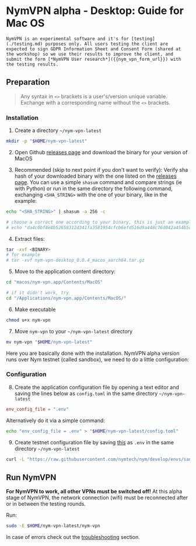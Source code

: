 # NymVPN alpha - Desktop: Guide for Mac OS

```admonish info
NymVPN is an experimental software and it's for [testing](./testing.md) purposes only. All users testing the client are expected to sign GDPR Information Sheet and Consent Form (shared at the workshop) so we use their results to improve the client, and submit the form [*NymVPN User research*]({{nym_vpn_form_url}}) with the testing results.
```

## Preparation

> Any syntax in `<>` brackets is a user's/version unique variable. Exchange with a corresponding name without the `<>` brackets.

### Installation

1. Create a directory `~/nym-vpn-latest`
```sh
mkdir -p "$HOME/nym-vpn-latest"
```

2. Open Github [releases page]({{nym_vpn_latest_binary_url}}) and download the binary for your version of MacOS

3. Recommended (skip to next point if you don't want to verify): Verify sha hash of your downloaded binary with the one listed on the [releases page]({{nym_vpn_latest_binary_url}}). You can use a simple `shasum` command and compare strings (ie with Python) or run in the same directory the following command, exchanging `<SHA_STRING>` with the one of your binary, like in the example:
```sh
echo "<SHA_STRING>" | shasum -a 256 -c

# choose a correct one according to your binary, this is just an example
# echo "da4c0bf8e8b52658312d341fa3581954cfcb6efd516d9a448c76d042a454b5df  nym-vpn-desktop_0.0.3_macos_x86_64.zip" | shasum -a 256 -c
```

4. Extract files:
```sh
tar -xvf <BINARY>
# for example
# tar -xvf nym-vpn-desktop_0.0.4_macos_aarch64.tar.gz
```

5. Move to the application content directory:
```sh
cd "macos/nym-vpn.app/Contents/MacOS"

# if it didn't work, try
cd "/Applications/nym-vpn.app/Contents/MacOS/"
```

6. Make executable
```sh
chmod u+x nym-vpn
```

7. Move `nym-vpn` to your `~/nym-vpn-latest` directory
```sh
mv nym-vpn "$HOME/nym-vpn-latest"
```

Here you are basically done with the installation. NymVPN alpha version runs over Nym testnet (called sandbox), we need to do a little configuration:

### Configuration

8. Create the application configuration file by opening a text editor and saving the lines below as `config.toml` in the same directory `~/nym-vpn-latest`
```toml
env_config_file = ".env"
```
Alternatively do it via a simple command:
```sh
echo "env_config_file = .env" > "$HOME/nym-vpn-latest/config.toml"
```
9. Create testnet configuration file by saving [this](https://raw.githubusercontent.com/nymtech/nym/develop/envs/sandbox.env) as `.env` in the same directory `~/nym-vpn-latest`
```sh
curl -L "https://raw.githubusercontent.com/nymtech/nym/develop/envs/sandbox.env" -o "$HOME/nym-vpn-latest/.env"
```
## Run NymVPN

**For NymVPN to work, all other VPNs must be switched off!** At this alpha stage of NymVPN, the network connection (wifi) must be reconnected after or in between the testing rounds.

Run:
```sh
sudo -E $HOME/nym-vpn-latest/nym-vpn
```

In case of errors check out the [troubleshooting](troubleshooting.html#installing-gui-on-macos-not-working) section.
